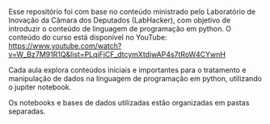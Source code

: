 Esse repositório foi com base no conteúdo ministrado pelo Laboratório de Inovação da Câmara dos Deputados (LabHacker), com objetivo de introduzir o conteúdo de linguagem de programação em python. O conteúdo do curso está disponível no YouTube: https://www.youtube.com/watch?v=W_Bz7M91R1Q&list=PLqiFjCF_dtcymXtdjwAP4s7tRoW4CYwnH

Cada aula explora conteúdos iniciais e importantes para o tratamento e manipulação de dados na linguagem de programação em python, utilizando o jupiter notebook.

Os notebooks e bases de dados utilizadas estão organizadas em pastas separadas.
